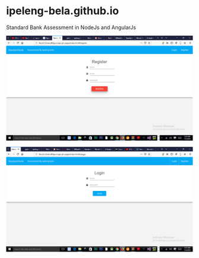 # ipeleng-bela.github.io
Standard Bank Assessment in NodeJs and AngularJs

![alt text](https://github.com/ipeleng-bela/ipeleng-bela.github.io/blob/master/images/Standardbank1.jpg)

![alt text](https://github.com/ipeleng-bela/ipeleng-bela.github.io/blob/master/images/stanardbanklogin.jpg)

